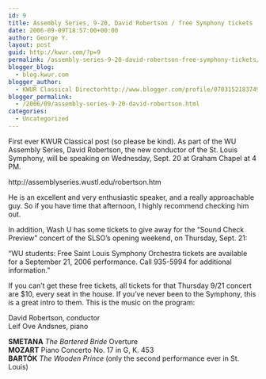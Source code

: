 ```yaml
---
id: 9
title: Assembly Series, 9-20, David Robertson / free Symphony tickets
date: 2006-09-09T18:57:00+00:00
author: George Y.
layout: post
guid: http://kwur.com/?p=9
permalink: /assembly-series-9-20-david-robertson-free-symphony-tickets/
blogger_blog:
  - blog.kwur.com
blogger_author:
  - KWUR Classical Directorhttp://www.blogger.com/profile/07031521837492667839noreply@blogger.com
blogger_permalink:
  - /2006/09/assembly-series-9-20-david-robertson.html
categories:
  - Uncategorized
---
```

<div class="pf-content">
  <p>
    First ever KWUR Classical post (so please be kind). As part of the WU Assembly Series, David Robertson, the new conductor of the St. Louis Symphony, will be speaking on Wednesday, Sept. 20 at Graham Chapel at 4 PM.
  </p>
  
  <p>
    http://assemblyseries.wustl.edu/robertson.htm
  </p>
  
  <p>
    He is an excellent and very enthusiastic speaker, and a really approachable guy. So if you have time that afternoon, I highly recommend checking him out.
  </p>
  
  <p>
    In addition, Wash U has some tickets to give away for the &#8220;Sound Check Preview&#8221; concert of the SLSO&#8217;s opening weekend, on Thursday, Sept. 21:
  </p>
  
  <p>
    &#8220;WU students: Free Saint Louis Symphony Orchestra tickets are available for a September 21, 2006 performance. Call 935-5994 for additional information.&#8221;
  </p>
  
  <p>
    If you can&#8217;t get these free tickets, all tickets for that Thursday 9/21 concert are $10, every seat in the house. If you&#8217;ve never been to the Symphony, this is a great intro to them. This is the music on the program:
  </p>
  
  <p>
    David Robertson, conductor<br /> Leif Ove Andsnes, piano
  </p>
  
  <p>
    <b>SMETANA</b> <i>The Bartered Bride</i> Overture<br /> <b>MOZART</b> Piano Concerto No. 17 in G, K. 453<br /> <b>BARTÓK</b> <i>The Wooden Prince</i> (only the second performance ever in St. Louis)
  </p>
</div>